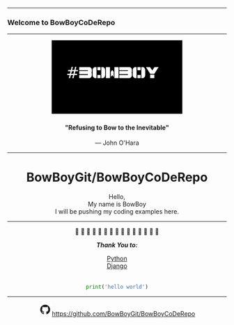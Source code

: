 *******
### Welcome to BowBoyCoDeRepo
*******
<div align="center">
<img src="images/compbowboy.png" width=300>

#### "Refusing to Bow to the Inevitable"
— John O'Hara

*******

# BowBoyGit/BowBoyCoDeRepo
Hello,<br/>
My name is BowBoy<br/>
I will be pushing my coding examples here.


*******

:snake: :snake: :snake: :snake: :snake: :snake: :snake: :snake: :snake: :snake: :snake: :snake: :snake: :snake: :snake:




***Thank You to:***

[Python](https://www.python.org/)<br>
[Django](https://www.djangoproject.com/)

```python

print('hello world')

```



*******

<img src="images/GitHub-Mark.png" width=30>https://github.com/BowBoyGit/BowBoyCoDeRepo</div>



























<!-- [GitHub](http://github.com) -->
<!-- <img src="images/pylogo.png" width=100>
![](images/pylogo.png) -->
<!-- As Grace Hopper said:
> I’ve always been more interested
> in the future than in the past. -->

<!-- ### 01 - The Basics -->



